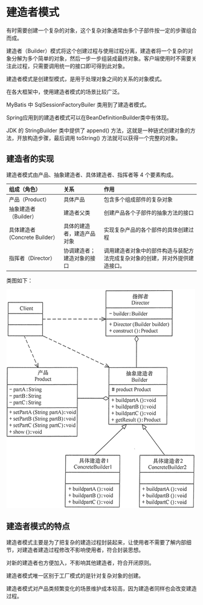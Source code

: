 # 建造者模式

有时需要创建一个复杂的对象，这个复杂对象通常由多个子部件按一定的步骤组合而成。

建造者（Builder）模式将这个创建过程与使用过程分离，建造者将一个复杂的对象分解为多个简单的对象，然后一步一步组装成最终对象。客户端使用时不需要关注此过程，只需要调用统一的接口即可得到此对象。

建造者模式是创建型模式，是用于处理对象之间的关系的对象模式。

在各大框架中，使用建造者模式的场景比较广泛。

MyBatis 中 SqlSessionFactoryBuiler 类用到了建造者模式。

Spring应用到的建造者模式可以在BeanDefinitionBuilder类中有体现。

JDK 的 StringBuilder 类中提供了 append() 方法，这就是一种链式创建对象的方法，开放构造步骤，最后调用 toString() 方法就可以获得一个完整的对象。

## 建造者的实现

建造者模式由产品、抽象建造者、具体建造者、指挥者等 4 个要素构成。

| 组成（角色）                  | 关系                       | 作用                                                         |
| :---------------------------- | :------------------------- | :----------------------------------------------------------- |
| 产品（Product）               | 具体产品                   | 包含多个组成部件的复杂对象                                   |
| 抽象建造者（Builder）         | 建造者父类                 | 创建产品各个子部件的抽象方法的接口                           |
| 具体建造者(Concrete Builder） | 具体的建造者，建造产品对象 | 实现复杂产品的各个部件的具体创建过程                         |
| 指挥者（Director）            | 协调建造者；建造对象的接口 | 调用建造者对象中的部件构造与装配方法完成复杂对象的创建，并对外提供建造接口。 |

类图如下：

![pattern_builder](pattern_builder.png)

## 建造者模式的特点

建造者模式主要是为了把复杂的建造过程封装起来，让使用者不需要了解内部细节，对建造者建造过程修改不影响使用者，符合封装思想。

对新的建造者也方便加入，不影响其他建造者，符合开闭原则。

建造者模式唯一区别于工厂模式的是针对复杂对象的创建。

建造者模式对产品类频繁变化的场景维护成本较高，因为建造者同样也会改变建造过程。

